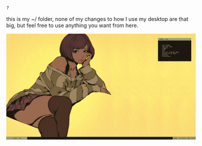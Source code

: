 `?`  
  
this is my ~/ folder, none of my changes to how I use my desktop are that big, but feel free to use anything you want from here.
  
![screen](https://raw.githubusercontent.com/buyBread/dots/master/screenshots/2018-05-28-164748_1366x768_scrot.png)  
